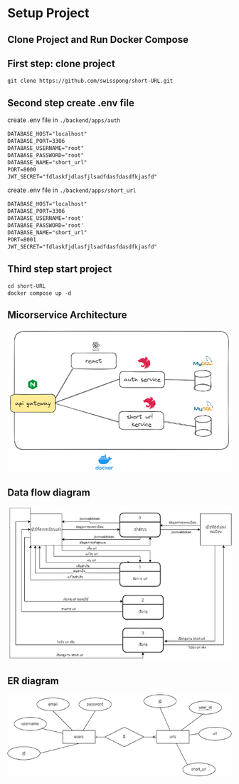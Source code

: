 # Setup Project
## Clone Project and Run Docker Compose
## First step: clone project

```
git clone https://github.com/swisspong/short-URL.git
```
## Second step create .env file
create .env file in `./backend/apps/auth`
```
DATABASE_HOST="localhost"
DATABASE_PORT=3306
DATABASE_USERNAME="root"
DATABASE_PASSWORD="root"
DATABASE_NAME="short_url"
PORT=8000
JWT_SECRET="fdlaskfjdlasfjlsadfdasfdasdfkjasfd"
```
create .env file in `./backend/apps/short_url`
```
DATABASE_HOST="localhost"
DATABASE_PORT=3306
DATABASE_USERNAME='root'
DATABASE_PASSWORD='root'
DATABASE_NAME="short_url"
PORT=8001
JWT_SECRET="fdlaskfjdlasfjlsadfdasfdasdfkjasfd"
```
## Third step start project
```
cd short-URL
docker compose up -d
```
## Micorservice Architecture

![This is an alt text.](/architecture.png)
## Data flow diagram

![This is an alt text.](/dfd-diagram.png)
## ER diagram

![This is an alt text.](/er-diagram.png)